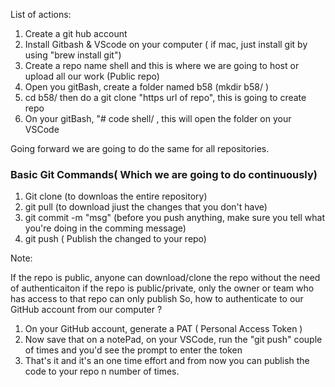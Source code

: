 
List of actions:
1) Create a git hub account
2) Install Gitbash & VScode on your computer ( if mac, just install git by using "brew install git")
3) Create a repo name shell and this is where we are going to host or upload all our work (Public repo)
4) Open you gitBash, create a folder named b58 (mkdir b58/ )
5) cd b58/ then do a git clone "https url of repo", this is going to create repo
6) On your gitBash, "# code shell/ , this will open the folder on your VSCode


Going forward we are going to do the same for all repositories.


### Basic Git Commands( Which we are going to do continuously)

1) Git clone (to downloas the entire repository)
2) git pull (to download jiust the changes that you don't have)
3) git commit -m  "msg" (before you push anything, make sure you tell what you're doing in the comming message)
4) git push ( Publish the changed to your repo)

Note:

If the repo is public, anyone can download/clone the repo without the need of authenticaiton
if the repo is public/private, only the owner or team who has access to that repo can only publish
So, how to authenticate to our GitHub account from our computer ?

1) On your GitHub account, generate a PAT ( Personal Access Token )
2) Now save that on a notePad, on your VSCode, run the "git push" couple of times and you'd see the prompt to enter the token
3) That's it and it's an one time effort and from now you can publish the code to your repo n number of times.